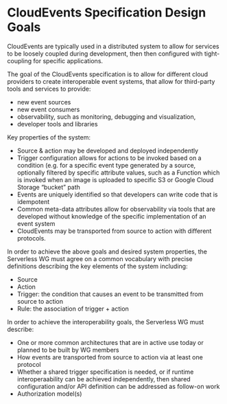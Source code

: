 # CloudEvents Specification Design Goals

CloudEvents are typically used in a distributed system to allow for services to be loosely coupled during development, then then configured with tight-coupling for specific applications.

The goal of the CloudEvents specification is to allow for different cloud providers to create interoperable event systems, that allow for third-party tools and services to provide:
- new event sources
- new event consumers
- observability, such as monitoring, debugging and visualization,
- developer tools and libraries

Key properties of the system:
- Source & action may be developed and deployed independently
- Trigger configuration allows for actions to be invoked based on a condition (e.g. for a specific event type generated by a source, optionally filtered by specific attribute values, such as a Function which is invoked when an image is uploaded to specific S3 or Google Cloud Storage “bucket” path
- Events are uniquely identified so that developers can write code that is idempotent
- Common meta-data attributes allow for observability via tools that are developed without knowledge of the specific implementation of an event system
- CloudEvents may be transported from source to action with different protocols.

In order to achieve the above goals and desired system properties, the Serverless WG must agree on a common vocabulary with precise definitions describing the key elements of the system including:
- Source
- Action
- Trigger: the condition that causes an event to be transmitted from source to action
- Rule: the association of trigger + action

In order to achieve the interoperability goals, the Serverless WG must describe:
- One or more common architectures that are in active use today or planned to be built by WG members
- How events are transported from source to action via at least one protocol
- Whether a shared trigger specification is needed, or if runtime interoperaability can be achieved independently, then shared configuration and/or API definition can be addressed as follow-on work
- Authorization model(s)

